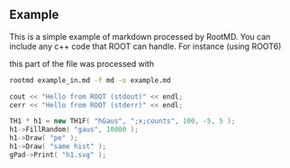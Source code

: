 ## Example

This is a simple example of markdown processed by RootMD.
You can include any c++ code that ROOT can handle. For instance (using ROOT6)

this part of the file was processed with
```sh
rootmd example_in.md -f md -o example.md
```

```cpp
cout << "Hello from ROOT (stdout)" << endl;
cerr << "Hello from ROOT (stderr)" << endl;
```

```cpp
TH1 * h1 = new TH1F( "hGaus", ";x;counts", 100, -5, 5 );
h1->FillRandom( "gaus", 10000 );
h1->Draw( "pe" );
h1->Draw( "same hist" );
gPad->Print( "h1.svg" );
```